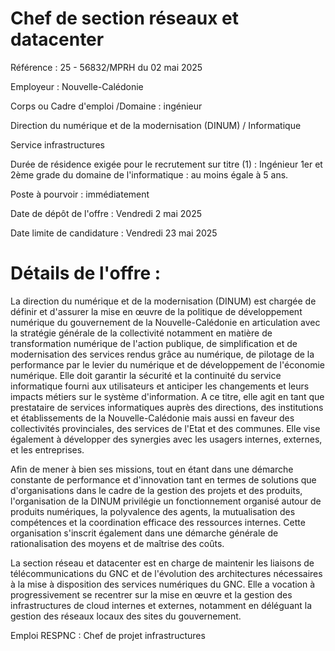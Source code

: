# Chef de section réseaux et datacenter

Référence : 25 - 56832/MPRH du 02 mai 2025

Employeur : Nouvelle-Calédonie

Corps ou Cadre d'emploi /Domaine : ingénieur

Direction du numérique et de la modernisation (DINUM) / Informatique

Service infrastructures

Durée de résidence exigée pour le recrutement sur titre (1) : Ingénieur 1er et 2ème grade du domaine de l'informatique : au moins égale à 5 ans.

Poste à pourvoir : immédiatement

Date de dépôt de l'offre : Vendredi 2 mai 2025

Date limite de candidature : Vendredi 23 mai 2025

# Détails de l'offre :

La direction du numérique et de la modernisation (DINUM) est chargée de définir et d'assurer la mise en œuvre de la politique de développement numérique du gouvernement de la Nouvelle-Calédonie en articulation avec la stratégie générale de la collectivité notamment en matière de transformation numérique de l'action publique, de simplification et de modernisation des services rendus grâce au numérique, de pilotage de la performance par le levier du numérique et de développement de l'économie numérique. Elle doit garantir la sécurité et la continuité du service informatique fourni aux utilisateurs et anticiper les changements et leurs impacts métiers sur le système d'information. A ce titre, elle agit en tant que prestataire de services informatiques auprès des directions, des institutions et établissements de la Nouvelle-Calédonie mais aussi en faveur des collectivités provinciales, des services de l'Etat et des communes. Elle vise également à développer des synergies avec les usagers internes, externes, et les entreprises.

Afin de mener à bien ses missions, tout en étant dans une démarche constante de performance et d'innovation tant en termes de solutions que d'organisations dans le cadre de la gestion des projets et des produits, l'organisation de la DINUM privilégie un fonctionnement organisé autour de produits numériques, la polyvalence des agents, la mutualisation des compétences et la coordination efficace des ressources internes. Cette organisation s'inscrit également dans une démarche générale de rationalisation des moyens et de maîtrise des coûts.

La section réseau et datacenter est en charge de maintenir les liaisons de télécommunications du GNC et de l'évolution des architectures nécessaires à la mise à disposition des services numériques du GNC. Elle a vocation à progressivement se recentrer sur la mise en œuvre et la gestion des infrastructures de cloud internes et externes, notamment en déléguant la gestion des réseaux locaux des sites du gouvernement.

Emploi RESPNC : Chef de projet infrastructures